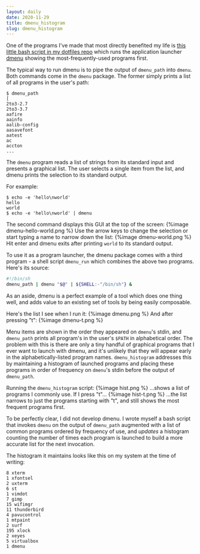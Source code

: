 ```yaml
---
layout: daily
date: 2020-11-29
title: dmenu_histogram
slug: dmenu_histogram
---
```


One of the programs I've made that most directly benefited my life is 
[this little bash script in my dotfiles repo](https://github.com/stevebob/dotfiles/blob/master/bin/dmenu_histogram)
which runs the application launcher [dmenu](https://tools.suckless.org/dmenu/) showing the most-frequently-used
programs first.

The typical way to run dmenu is to pipe the output of `dmenu_path` into `dmenu`.
Both commands come in the `dmenu` package. The former simply prints a list of all programs
in the user's path:
```
$ dmenu_path
[
2to3-2.7
2to3-3.7
aafire
aainfo
aalib-config
aasavefont
aatest
ac
accton
...
```
The `dmenu` program reads a list of strings from its standard input and presents a graphical list.
The user selects a single item from the list, and dmenu prints the selection to its standard output.

For example:
```
$ echo -e 'hello\nworld'
hello
world
$ echo -e 'hello\nworld' | dmenu
```
The second command displays this GUI at the top of the screen:
{%image dmenu-hello-world.png %}
Use the arrow keys to change the selection or start typing a name to narrow down the list:
{%image dmenu-world.png %}
Hit enter and dmenu exits after printing `world` to its standard output.

To use it as a program launcher, the dmenu package comes with a third program - a shell script
`dmenu_run` which combines the above two programs. Here's its source:
```sh
#!/bin/sh
dmenu_path | dmenu "$@" | ${SHELL:-"/bin/sh"} &
```

As an aside, dmenu is a perfect example of a tool which does one thing well, and adds value
to an existing set of tools by being easily composable.

Here's the list I see when I run it:
{%image dmenu.png %}
And after pressing "t":
{%image dmenu-t.png %}

Menu items are shown in the order they appeared on `dmenu`'s stdin, and `dmenu_path` prints
all program's in the user's `$PATH` in alphabetical order. The problem with this is there
are only a tiny handful of graphical programs that I ever want to launch with dmenu, and
it's unlikely that they will appear early in the alphabetically-listed program names.
`dmenu_histogram` addresses this by maintaining a histogram of launched programs and placing
these programs in order of frequency on `dmenu`'s stdin before the output of `dmenu_path`.

Running the `dmenu_histogram` script:
{%image hist.png %}
...shows a list of programs I commonly use. If I press "t"...
{%image hist-t.png %}
...the list narrows to just the programs starting with "t", and still shows the most
frequent programs first.

To be perfectly clear, I did not develop dmenu. I wrote myself a bash script that invokes
`dmenu` on the output of `dmenu_path` augmented with a list of common programs ordered by
frequency of use, and _updates_ a histogram counting the number of times each program is
launched to build a more accurate list for the next invocation.

The histogram it maintains looks like this on my system at the time of writing:
```
8 xterm
1 xfontsel
2 uxterm
6 st
1 vimdot
7 gimp
15 wifimgr
11 thunderbird
4 pavucontrol
1 mtpaint
2 surf
195 xlock
2 xeyes
5 virtualbox
1 dmenu
```
